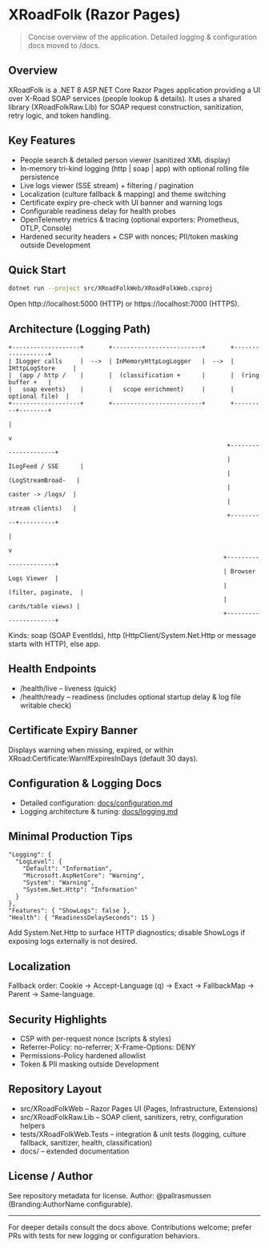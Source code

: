 # XRoadFolk (Razor Pages)

> Concise overview of the application. Detailed logging & configuration docs moved to /docs.

## Overview
XRoadFolk is a .NET 8 ASP.NET Core Razor Pages application providing a UI over X-Road SOAP services (people lookup & details). It uses a shared library (XRoadFolkRaw.Lib) for SOAP request construction, sanitization, retry logic, and token handling.

## Key Features
- People search & detailed person viewer (sanitized XML display)
- In-memory tri-kind logging (http | soap | app) with optional rolling file persistence
- Live logs viewer (SSE stream) + filtering / pagination
- Localization (culture fallback & mapping) and theme switching
- Certificate expiry pre-check with UI banner and warning logs
- Configurable readiness delay for health probes
- OpenTelemetry metrics & tracing (optional exporters: Prometheus, OTLP, Console)
- Hardened security headers + CSP with nonces; PII/token masking outside Development

## Quick Start
```bash
dotnet run --project src/XRoadFolkWeb/XRoadFolkWeb.csproj
```
Open http://localhost:5000 (HTTP) or https://localhost:7000 (HTTPS).

## Architecture (Logging Path)
```
+-------------------+       +-------------------------+       +------------------+
| ILogger calls     |  -->  | InMemoryHttpLogLogger   |  -->  | IHttpLogStore     |
|  (app / http /    |       |  (classification +      |       |  (ring buffer +   |
|   soap events)    |       |   scope enrichment)     |       |   optional file)  |
+-------------------+       +-------------------------+       +---------+--------+
                                                                       |
                                                                       v
                                                             +---------------------+
                                                             | ILogFeed / SSE      |
                                                             |  (LogStreamBroad-   |
                                                             |   caster -> /logs/  |
                                                             |   stream clients)   |
                                                             +----------+----------+
                                                                        |
                                                                        v
                                                            +----------------------+
                                                            | Browser Logs Viewer  |
                                                            |  (filter, paginate,  |
                                                            |   cards/table views) |
                                                            +----------------------+
```
Kinds: soap (SOAP EventIds), http (HttpClient/System.Net.Http or message starts with HTTP), else app.

## Health Endpoints
- /health/live – liveness (quick)
- /health/ready – readiness (includes optional startup delay & log file writable check)

## Certificate Expiry Banner
Displays warning when missing, expired, or within XRoad:Certificate:WarnIfExpiresInDays (default 30 days).

## Configuration & Logging Docs
- Detailed configuration: [docs/configuration.md](docs/configuration.md)
- Logging architecture & tuning: [docs/logging.md](docs/logging.md)

## Minimal Production Tips
```jsonc
"Logging": {
  "LogLevel": {
    "Default": "Information",
    "Microsoft.AspNetCore": "Warning",
    "System": "Warning",
    "System.Net.Http": "Information"
  }
},
"Features": { "ShowLogs": false },
"Health": { "ReadinessDelaySeconds": 15 }
```
Add System.Net.Http to surface HTTP diagnostics; disable ShowLogs if exposing logs externally is not desired.

## Localization
Fallback order: Cookie -> Accept-Language (q) -> Exact -> FallbackMap -> Parent -> Same-language.

## Security Highlights
- CSP with per-request nonce (scripts & styles)
- Referrer-Policy: no-referrer; X-Frame-Options: DENY
- Permissions-Policy hardened allowlist
- Token & PII masking outside Development

## Repository Layout
- src/XRoadFolkWeb – Razor Pages UI (Pages, Infrastructure, Extensions)
- src/XRoadFolkRaw.Lib – SOAP client, sanitizers, retry, configuration helpers
- tests/XRoadFolkWeb.Tests – integration & unit tests (logging, culture fallback, sanitizer, health, classification)
- docs/ – extended documentation

## License / Author
See repository metadata for license. Author: @pallrasmussen (Branding:AuthorName configurable).

---
For deeper details consult the docs above. Contributions welcome; prefer PRs with tests for new logging or configuration behaviors.
